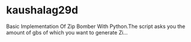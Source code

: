 # kaushalag29d
Basic Implementation Of Zip Bomber With Python.The script asks you the amount of gbs of which you want to generate Zi…
